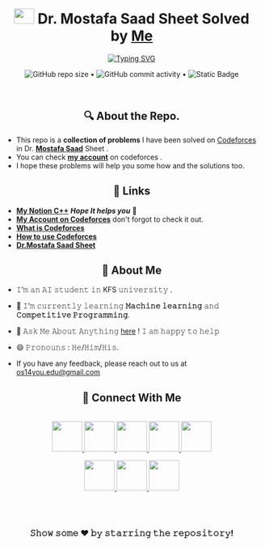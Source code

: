 # 

<h1 align="center">
 <img src="https://cdn.jsdelivr.net/gh/devicons/devicon/icons/cplusplus/cplusplus-original.svg" width="40" height="30" /> Dr. Mostafa Saad Sheet Solved by <a href="https://github.com/os14-you">Me</a>
 </h1>

<p align="center">
<a href="https://git.io/typing-svg"><img src="https://readme-typing-svg.herokuapp.com?font=Fira+Code&size=50&pause=1000&color=12F707&center=true&random=false&width=1000&height=80&lines=Welcome+To+My+Repo" alt="Typing SVG" /></a>
</p>
<p align="center">
<img alt="GitHub repo size" src="https://img.shields.io/github/repo-size/os14you/Dr.-MS-Sheet-Solved?logo=sidequest&color=red"> • <img alt="GitHub commit activity" src="https://img.shields.io/github/commit-activity/m/os14you/Dr.-MS-Sheet-Solved?logo=commitlint&labelColor=grean&color=green"> • <img alt="Static Badge" src="https://img.shields.io/badge/No._Problems_Solved-22-1">


</p>
<br/>

<h2 align="center">
 🔍 About the Repo.
 </h2>

 - This repo is a **collection of problems** I have been solved on [Codeforces](https://codeforces.com/) in Dr. **[Mostafa Saad](https://www.udemy.com/user/mostafasaadibrahim/)** Sheet .
 - You can check **[my account](https://codeforces.com/profile/Os14you)** on codeforces .
 - I hope these problems will help you some how and the solutions too.

<h2 align="center">
 🔗 Links
 </h2>

- **[My Notion C++](https://www.notion.so/ps-os14/C-1f4fb04ec4904aeab9d838269acebf31?pvs=4)** ***Hope It helps you*** 🤗
- **[My Account on Codeforces](https://codeforces.com/profile/Os14you)** don't forgot to check it out.
- **[What is Codeforces](https://en.wikipedia.org/wiki/Codeforces)**
- **[How to use Codeforces](https://youtu.be/I0VF93RzRCI?si=YH1_4qpbf46VGCj6)**
- **[Dr.Mostafa Saad Sheet](https://docs.google.com/spreadsheets/d/1iJZWP2nS_OB3kCTjq8L6TrJJ4o-5lhxDOyTaocSYc-k/edit?usp=drive_link)**

<h2 align ="center">
   🚀 About Me
</h2>

- 𝙸’𝚖 𝚊𝚗 𝙰𝙸 𝚜𝚝𝚞𝚍𝚎𝚗𝚝 𝚒𝚗 KFS 𝚞𝚗𝚒𝚟𝚎𝚛𝚜𝚒𝚝𝚢 .
- 🌱 𝙸’𝚖 𝚌𝚞𝚛𝚛𝚎𝚗𝚝𝚕𝚢 𝚕𝚎𝚊𝚛𝚗𝚒𝚗𝚐 **𝙼𝚊𝚌𝚑𝚒𝚗𝚎 𝚕𝚎𝚊𝚛𝚗𝚒𝚗𝚐** 𝚊𝚗𝚍 **𝙲𝚘𝚖𝚙𝚎𝚝𝚒𝚝𝚒𝚟𝚎 𝙿𝚛𝚘𝚐𝚛𝚊𝚖𝚖𝚒𝚗𝚐**.
- 💬 𝙰𝚜𝚔 𝙼𝚎 𝙰𝚋𝚘𝚞𝚝 𝙰𝚗𝚢𝚝𝚑𝚒𝚗𝚐 [here](https://t.me/os14you) ! 𝙸 𝚊𝚖 𝚑𝚊𝚙𝚙𝚢 𝚝𝚘 𝚑𝚎𝚕𝚙
- 😄 𝙿𝚛𝚘𝚗𝚘𝚞𝚗𝚜 : 𝙷𝚎/𝙷𝚒𝚖/𝙷𝚒𝚜.

- If you have any feedback, please reach out to us at os14you.edu@gmail.com

<h2 align ="center">
  📠 Connect With Me
</h2>

<p align="center">
  <br>
  <a href="https://www.linkedin.com/in/os14you/" target="_blank">
    <code><img height="60" width="60" src="https://img.icons8.com/?size=96&id=xuvGCOXi8Wyg&format=png"/></code>
  </a>
  <a href="https://www.facebook.com/os14u/" target="_blank">
    <code><img  height="60" width="60" src="https://img.icons8.com/?size=96&id=uLWV5A9vXIPu&format=png"/></code>
  </a>
  <a href="https://www.instagram.com/os14you/" target="_blank">
    <code><img height="60" width="60" src="https://img.icons8.com/?size=96&id=Xy10Jcu1L2Su&format=png"/></code>
  </a>
  <a href="https://twitter.com/os14you" target="_blank">
    <code><img height="60" width="60" src="https://img.icons8.com/?size=96&id=ZNMifeqJbPRv&format=png"/></code>
  </a>
 <a href="https://linktr.ee/os14you" target="_blank">
    <code><img height="60" width="60" src="https://img.icons8.com/?size=96&id=9DOe33RY87VM&format=png"/></code>
  </a>

<p align="center">
  <a href="https://www.hackerrank.com/profile/os14you_edu" target="_blank">
    <code><img height="60" width="60" src="https://img.icons8.com/?size=160&id=mT2bzIQRdfpR&format=png"/></code>
  </a>

  <a href="http://www.codeforces.com/profile/JayantGoel001" target="_blank">
    <code><img height="60" width="60" src="https://img.icons8.com/?size=160&id=YSy0lU4Y0X4z&format=png"/></code>
  </a>

 <a href="https://www.kaggle.com/os14you" target="_blank">
    <code><img height="60" width="60" src="https://img.icons8.com/?size=160&id=QrYhwpUzAcoy&format=png"/></code>
  </a>
</p>


<br/>
<br/>

<div align="center">

### 𝚂𝚑𝚘𝚠 𝚜𝚘𝚖𝚎 ❤️ 𝚋𝚢 𝚜𝚝𝚊𝚛𝚛𝚒𝚗𝚐 𝚝𝚑𝚎 𝚛𝚎𝚙𝚘𝚜𝚒𝚝𝚘𝚛𝚢!


